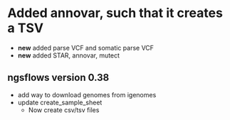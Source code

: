 # Added annovar, such that it creates a TSV
- **new** added parse VCF and somatic parse VCF
- **new** added STAR, annovar, mutect

## ngsflows version 0.38
- add way to download genomes from igenomes
- update create_sample_sheet
	- Now create csv/tsv files
